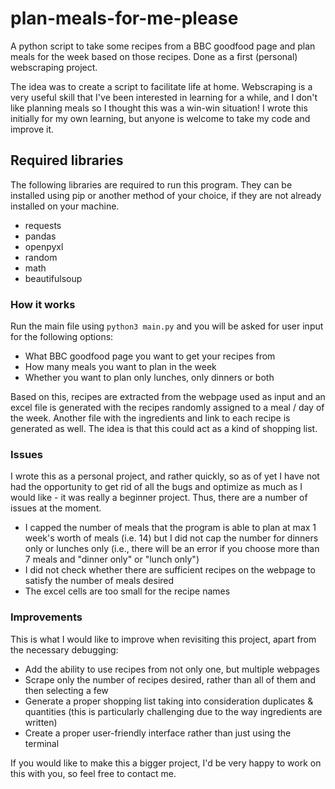 # plan-meals-for-me-please
A python script to take some recipes from a BBC goodfood page and plan meals for the week based on those recipes. Done as a first (personal) webscraping project.

The idea was to create a script to facilitate life at home. Webscraping is a very useful skill that I've been interested in learning for a while, and I don't like planning meals so I thought this was a win-win situation! I wrote this initially for my own learning, but anyone is welcome to take my code and improve it.

## Required libraries
The following libraries are required to run this program. They can be installed using pip or another method of your choice, if they are not already installed on your machine.
- requests
- pandas
- openpyxl
- random
- math
- beautifulsoup

### How it works
Run the main file using `python3 main.py` and you will be asked for user input for the following options:
- What BBC goodfood page you want to get your recipes from
- How many meals you want to plan in the week
- Whether you want to plan only lunches, only dinners or both

Based on this, recipes are extracted from the webpage used as input and an excel file is generated with the recipes randomly assigned to a meal / day of the week. Another file with the ingredients and link to each recipe is generated as well. The idea is that this could act as a kind of shopping list.

### Issues
I wrote this as a personal project, and rather quickly, so as of yet I have not had the opportunity to get rid of all the bugs and optimize as much as I would like - it was really a beginner project. Thus, there are a number of issues at the moment.
- I capped the number of meals that the program is able to plan at max 1 week's worth of meals (i.e. 14) but I did not cap the number for dinners only or lunches only (i.e., there will be an error if you choose more than 7 meals and "dinner only" or "lunch only")
- I did not check whether there are sufficient recipes on the webpage to satisfy the number of meals desired
- The excel cells are too small for the recipe names

### Improvements
This is what I would like to improve when revisiting this project, apart from the necessary debugging:
- Add the ability to use recipes from not only one, but multiple webpages
- Scrape only the number of recipes desired, rather than all of them and then selecting a few
- Generate a proper shopping list taking into consideration duplicates & quantities (this is particularly challenging due to the way ingredients are written)
- Create a proper user-friendly interface rather than just using the terminal

If you would like to make this a bigger project, I'd be very happy to work on this with you, so feel free to contact me.

